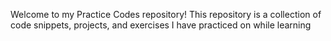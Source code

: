Welcome to my Practice Codes repository! This repository is a collection of code snippets, projects, and exercises I have practiced on while learning

